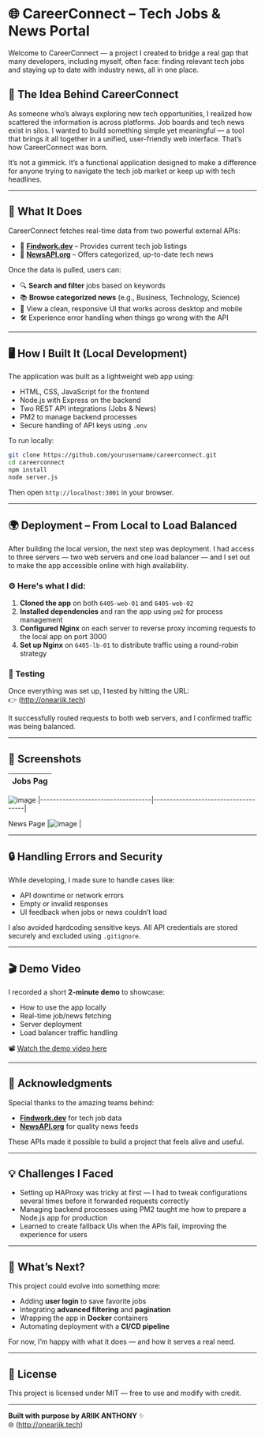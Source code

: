 # 🌐 CareerConnect – Tech Jobs & News Portal

Welcome to CareerConnect — a project I created to bridge a real gap that many developers, including myself, often face: finding relevant tech jobs and staying up to date with industry news, all in one place.

## 🚀 The Idea Behind CareerConnect

As someone who’s always exploring new tech opportunities, I realized how scattered the information is across platforms. Job boards and tech news exist in silos. I wanted to build something simple yet meaningful — a tool that brings it all together in a unified, user-friendly web interface. That’s how CareerConnect was born.

It’s not a gimmick. It’s a functional application designed to make a difference for anyone trying to navigate the tech job market or keep up with tech headlines.

---

## 🔧 What It Does

CareerConnect fetches real-time data from two powerful external APIs:

- 🧭 **[Findwork.dev](https://findwork.dev/docs)** – Provides current tech job listings
- 📰 **[NewsAPI.org](https://newsapi.org)** – Offers categorized, up-to-date tech news

Once the data is pulled, users can:

- 🔍 **Search and filter** jobs based on keywords
- 📚 **Browse categorized news** (e.g., Business, Technology, Science)
- 🧠 View a clean, responsive UI that works across desktop and mobile
- 🛠️ Experience error handling when things go wrong with the API

---

## 🖥️ How I Built It (Local Development)

The application was built as a lightweight web app using:

- HTML, CSS, JavaScript for the frontend
- Node.js with Express on the backend
- Two REST API integrations (Jobs & News)
- PM2 to manage backend processes
- Secure handling of API keys using `.env`

To run locally:

```bash
git clone https://github.com/yourusername/careerconnect.git
cd careerconnect
npm install
node server.js
```

Then open `http://localhost:3001` in your browser.

---

## 🌍 Deployment – From Local to Load Balanced

After building the local version, the next step was deployment. I had access to three servers — two web servers and one load balancer — and I set out to make the app accessible online with high availability.

### ⚙️ Here's what I did:

1. **Cloned the app** on both `6405-web-01` and `6405-web-02`
2. **Installed dependencies** and ran the app using `pm2` for process management
3. **Configured Nginx** on each server to reverse proxy incoming requests to the local app on port 3000
4. **Set up Nginx** on `6405-lb-01` to distribute traffic using a round-robin strategy

### 🧪 Testing

Once everything was set up, I tested by hitting the URL:  
👉 (http://oneariik.tech)

It successfully routed requests to both web servers, and I confirmed traffic was being balanced.

---

## 📸 Screenshots

| Jobs Pag                          
|-----------------------------------|
![image](https://github.com/user-attachments/assets/a66330ce-71b3-483e-b944-2be6706f4a7f)
|-----------------------------------|-------------------------------------|

News Page
 |![image](https://github.com/user-attachments/assets/42d68675-27d9-4075-9c70-378fbd0daa68)
|

---

## 🔒 Handling Errors and Security

While developing, I made sure to handle cases like:

- API downtime or network errors
- Empty or invalid responses
- UI feedback when jobs or news couldn’t load

I also avoided hardcoding sensitive keys. All API credentials are stored securely and excluded using `.gitignore`.

---

## 🎬 Demo Video

I recorded a short **2-minute demo** to showcase:

- How to use the app locally
- Real-time job/news fetching
- Server deployment
- Load balancer traffic handling

📽️ [Watch the demo video here](https://www.loom.com/share/a6a8105c66bc4a089bf12f843b08bf40?sid=e080759d-e598-4e59-bed8-c4baa55951cd)

---

## 🙏 Acknowledgments

Special thanks to the amazing teams behind:

- **[Findwork.dev](https://findwork.dev/docs)** for tech job data
- **[NewsAPI.org](https://newsapi.org)** for quality news feeds

These APIs made it possible to build a project that feels alive and useful.

---

## 💡 Challenges I Faced

- Setting up HAProxy was tricky at first — I had to tweak configurations several times before it forwarded requests correctly
- Managing backend processes using PM2 taught me how to prepare a Node.js app for production
- Learned to create fallback UIs when the APIs fail, improving the experience for users

---

## 🌟 What’s Next?

This project could evolve into something more:

- Adding **user login** to save favorite jobs
- Integrating **advanced filtering** and **pagination**
- Wrapping the app in **Docker** containers
- Automating deployment with a **CI/CD pipeline**

For now, I’m happy with what it does — and how it serves a real need.

---

## 📎 License

This project is licensed under MIT — free to use and modify with credit.

---

**Built with purpose by ARIIK ANTHONY** ✨  
🌐 (http://oneariik.tech)
